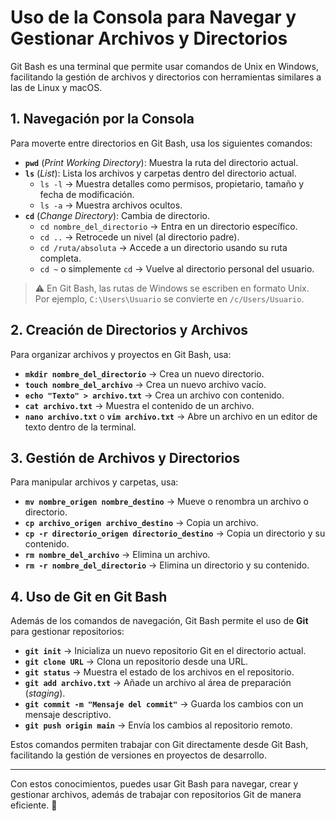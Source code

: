 # Uso de la Consola para Navegar y Gestionar Archivos y Directorios

Git Bash es una terminal que permite usar comandos de Unix en Windows, facilitando la gestión de archivos y directorios con herramientas similares a las de Linux y macOS.

## 1. Navegación por la Consola

Para moverte entre directorios en Git Bash, usa los siguientes comandos:

- **`pwd`** (*Print Working Directory*): Muestra la ruta del directorio actual.
- **`ls`** (*List*): Lista los archivos y carpetas dentro del directorio actual.
  - `ls -l` → Muestra detalles como permisos, propietario, tamaño y fecha de modificación.
  - `ls -a` → Muestra archivos ocultos.
- **`cd`** (*Change Directory*): Cambia de directorio.
  - `cd nombre_del_directorio` → Entra en un directorio específico.
  - `cd ..` → Retrocede un nivel (al directorio padre).
  - `cd /ruta/absoluta` → Accede a un directorio usando su ruta completa.
  - `cd ~` o simplemente `cd` → Vuelve al directorio personal del usuario.

> ⚠️ En Git Bash, las rutas de Windows se escriben en formato Unix. Por ejemplo, `C:\Users\Usuario` se convierte en `/c/Users/Usuario`.

## 2. Creación de Directorios y Archivos

Para organizar archivos y proyectos en Git Bash, usa:

- **`mkdir nombre_del_directorio`** → Crea un nuevo directorio.
- **`touch nombre_del_archivo`** → Crea un nuevo archivo vacío.
- **`echo "Texto" > archivo.txt`** → Crea un archivo con contenido.
- **`cat archivo.txt`** → Muestra el contenido de un archivo.
- **`nano archivo.txt`** o **`vim archivo.txt`** → Abre un archivo en un editor de texto dentro de la terminal.

## 3. Gestión de Archivos y Directorios

Para manipular archivos y carpetas, usa:

- **`mv nombre_origen nombre_destino`** → Mueve o renombra un archivo o directorio.
- **`cp archivo_origen archivo_destino`** → Copia un archivo.
- **`cp -r directorio_origen directorio_destino`** → Copia un directorio y su contenido.
- **`rm nombre_del_archivo`** → Elimina un archivo.
- **`rm -r nombre_del_directorio`** → Elimina un directorio y su contenido.

## 4. Uso de Git en Git Bash

Además de los comandos de navegación, Git Bash permite el uso de **Git** para gestionar repositorios:

- **`git init`** → Inicializa un nuevo repositorio Git en el directorio actual.
- **`git clone URL`** → Clona un repositorio desde una URL.
- **`git status`** → Muestra el estado de los archivos en el repositorio.
- **`git add archivo.txt`** → Añade un archivo al área de preparación (*staging*).
- **`git commit -m "Mensaje del commit"`** → Guarda los cambios con un mensaje descriptivo.
- **`git push origin main`** → Envía los cambios al repositorio remoto.

Estos comandos permiten trabajar con Git directamente desde Git Bash, facilitando la gestión de versiones en proyectos de desarrollo.

---

Con estos conocimientos, puedes usar Git Bash para navegar, crear y gestionar archivos, además de trabajar con repositorios Git de manera eficiente. 🚀
